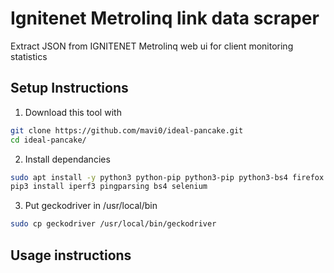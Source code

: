 # Ignitenet Metrolinq link data scraper

Extract JSON from IGNITENET Metrolinq web ui for client monitoring statistics

## Setup Instructions

1. Download this tool with
```bash
git clone https://github.com/mavi0/ideal-pancake.git
cd ideal-pancake/
```
2. Install dependancies
```bash
sudo apt install -y python3 python-pip python3-pip python3-bs4 firefox
pip3 install iperf3 pingparsing bs4 selenium
```
3. Put geckodriver in /usr/local/bin
```bash
sudo cp geckodriver /usr/local/bin/geckodriver
```

## Usage instructions
